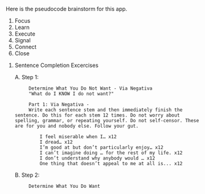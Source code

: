Here is the pseudocode brainstorm for this app.

<!-- Chapters: -->

1. Focus
2. Learn
3. Execute
4. Signal
5. Connect
6. Close

<!-- <FOCUS> -->

<!-- FOCUS.ACTIONS -->

<!-- FOCUS.ACTIONS.AMBITION-MAPPING -->

1. Sentence Completion Excercises

    A. Step 1: 
    
            Determine What You Do Not Want - Via Negativa
            "What do I KNOW I do not want?"

            Part 1: Via Negativa -
            Write each sentence stem and then immediately finish the sentence. Do this for each stem 12 times. Do not worry about spelling, grammar, or repeating yourself. Do not self-censor. These are for you and nobody else. Follow your gut.

                I feel miserable when I… x12
                I dread… x12
                I’m good at but don’t particularly enjoy… x12
                I can’t imagine doing … for the rest of my life. x12
                I don’t understand why anybody would … x12
                One thing that doesn’t appeal to me at all is... x12

          
    B. Step 2: 
    
            Determine What You Do Want


